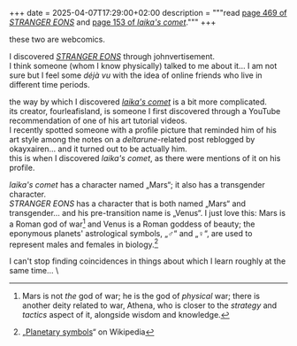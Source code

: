 +++
date = 2025-04-07T17:29:00+02:00
description = """<span class="p-read-of">read <a class="u-url h-cite" href="https://strangereons.com/469">page 469 of <cite class="p-name">STRANGER EONS</cite></a></span> and <a class="h-cite" href="https://laikascomet.the-comic.org/comics/153/">page 153 of <cite class="p-name">laika's comet</cite></a>."""
+++

these two are webcomics.

I discovered <a class="h-cite" href="https://strangereons.com/"><cite>STRANGER EONS</cite></a> through johnvertisement. \
I think someone (whom I know physically) talked to me about it… I am not sure but I feel some <i lang="fr">déjà vu</i> with the idea of online friends who live in different time periods.

the way by which I discovered <a class="h-cite" href="https://laikascomet.the-comic.org/"><cite>laika's comet</cite></a> is a bit more complicated. \
its creator, fourleafisland, is someone I first discovered through a YouTube recommendation of one of his art tutorial videos. \
I recently spotted someone with a profile picture that reminded him of his art style among the notes on a <cite>deltarune</cite>-related post reblogged by okayxairen… and it turned out to be actually him.	<!-- more -->	\
this is when I discovered <cite>laika's comet</cite>, as there were mentions of it on his profile.

<cite>laika's comet</cite> has a character named „Mars“; it also has a transgender character. \
<cite>STRANGER EONS</cite> has a character that is both named „Mars“ and transgender… and his pre-transition name is „Venus“. I just love this: Mars is a Roman god of war[^on-mars-as-a-god-of-war] and Venus is a Roman goddess of beauty; the eponymous planets' astrological symbols, „♂“ and „♀“, are used to represent males and females in biology.[^the-wikipedia-article-for-planetary-symbols]

I can't stop finding coincidences in things about which I learn roughly at the same time… \

[^on-mars-as-a-god-of-war]: Mars is not *the* god of war; he is the god of *physical* war; there is another deity related to war, Athena, who is closer to the *strategy* and *tactics* aspect of it, alongside wisdom and knowledge.

[^the-wikipedia-article-for-planetary-symbols]: <span class="h-cite">„<a class="u-url p-name" href="https://en.wikipedia.org/wiki/Planetary_symbols">Planetary symbols</a>“ on Wikipedia</span>
